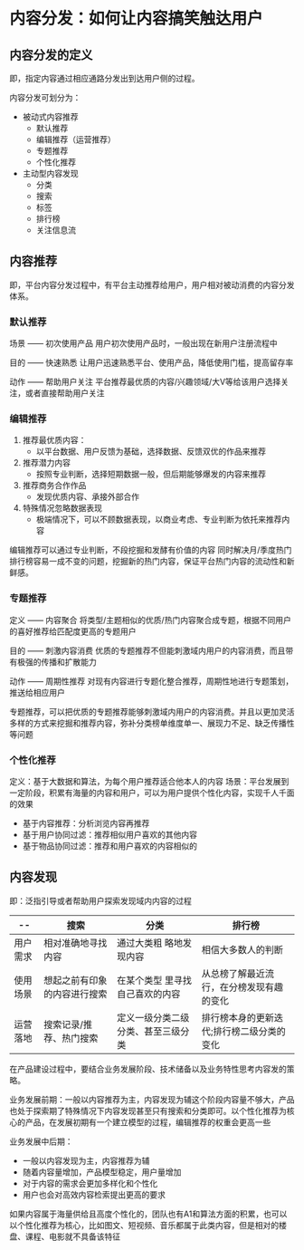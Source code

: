 # 内容分发：如何让内容搞笑触达用户

## 内容分发的定义

即，指定内容通过相应通路分发出到达用户侧的过程。

内容分发可划分为：
+ 被动式内容推荐
    + 默认推荐
    + 编辑推荐（运营推荐）
    + 专题推荐
    + 个性化推荐
+ 主动型内容发现
    - 分类
    - 搜索
    - 标签
    - 排行榜
    - 关注信息流

## 内容推荐

即，平台内容分发过程中，有平台主动推荐给用户，用户相对被动消费的内容分发体系。

### 默认推荐

场景 —— 初次使用产品
用户初次使用产品时，一般出现在新用户注册流程中

目的 —— 快速熟悉
让用户迅速熟悉平台、使用产品，降低使用门槛，提高留存率

动作 —— 帮助用户关注
平台推荐最优质的内容/兴趣领域/大V等给该用户选择关注，或者直接帮助用户关注


### 编辑推荐

1. 推荐最优质内容：
    - 以平台数据、用户反馈为基础，选择数据、反馈双优的作品来推荐
2. 推荐潜力内容
    - 按照专业判断，选择短期数据一般，但后期能够爆发的内容来推荐
3. 推荐商务合作作品
    - 发现优质内容、承接外部合作
4. 特殊情况忽略数据表现
    - 极端情况下，可以不顾数据表现，以商业考虑、专业判断为依托来推荐内容

编辑推荐可以通过专业判断，不段挖掘和发酵有价值的内容
同时解决月/季度热门排行榜容易一成不变的问题，挖掘新的热门内容，保证平台热门内容的流动性和新鲜感。

### 专题推荐

定义 —— 内容聚合
将类型/主题相似的优质/热门内容聚合成专题，根据不同用户的喜好推荐给匹配度更高的专题用户

目的 —— 刺激内容消费
优质的专题推荐不但能刺激域内用户的内容消费，而且带有极强的传播和扩散能力

动作 —— 周期性推荐
对现有内容进行专题化整合推荐，周期性地进行专题策划，推送给相应用户

专题推荐，可以把优质的专题推荐能够刺激域内用户的内容消费。并且以更加灵活多样的方式来挖掘和推荐内容，弥补分类榜单维度单一、展现力不足、缺乏传播性等问题

### 个性化推荐

定义：基于大数据和算法，为每个用户推荐适合他本人的内容
场景：平台发展到一定阶段，积累有海量的内容和用户，可以为用户提供个性化内容，实现千人千面的效果

- 基于内容推荐：分析浏览内容再推荐
- 基于用户协同过滤：推荐相似用户喜欢的其他内容
- 基于物品协同过滤：推荐和用户喜欢的内容相似的

## 内容发现

即：泛指引导或者帮助用户探索发现域内内容的过程

| -- | 搜索 | 分类 | 排行榜 |
| -- | -- | -- | -- |
| 用户需求 | 相对准确地寻找内容 | 通过大类粗 略地发现内容 | 相信大多数人的判断 |
| 使用场景 | 想起之前有印象的内容进行搜索 | 在某个类型 里寻找自己喜欢的内容 | 从总榜了解最近流行，在分榜发现有趣的变化 |
| 运营落地 | 搜索记录/推荐、热门搜索 | 定义一级分类二级分类、甚至三级分类| 排行榜本身的更新迭代;排行榜二级分类的变化 |

在产品建设过程中，要结合业务发展阶段、技术储备以及业务特性思考内容发的策略。

业务发展前期：一般以内容推荐为主，内容发现为辅这个阶段内容量不够大，产品也处于探索期了特殊情况下内容发现甚至只有搜索和分类即可。以个性化推荐为核心的产品，在发展初期有一个建立模型的过程，编辑推荐的权重会更高一些

业务发展中后期：
+ 一般以内容发现为主，内容推荐为辅
+ 随着内容量增加，产品模型稳定，用户量增加
+ 对于内容的需求会更加多样化和个性化
+ 用户也会对高效内容检索提出更高的要求

如果内容属于海量供给且高度个性化的，团队也有A1和算法方面的积累，也可以以个性化推荐为核心，比如图文、短视频、音乐都属于此类内容，但是相对的楼盘、课程、电影就不具备该特征